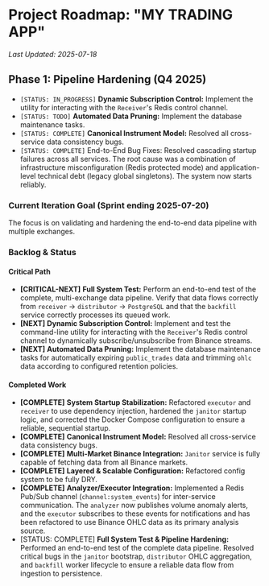 # Project Roadmap: "MY TRADING APP"
_Last Updated: 2025-07-18_

## Phase 1: Pipeline Hardening (Q4 2025)

-   `[STATUS: IN_PROGRESS]` **Dynamic Subscription Control:** Implement the utility for interacting with the `Receiver`'s Redis control channel.
-   `[STATUS: TODO]` **Automated Data Pruning:** Implement the database maintenance tasks.
-   `[STATUS: COMPLETE]` **Canonical Instrument Model:** Resolved all cross-service data consistency bugs.
-   `[STATUS: COMPLETE]` End-to-End Bug Fixes: Resolved cascading startup failures across all services. The root cause was a combination of infrastructure misconfiguration (Redis protected mode) and application-level technical debt (legacy global singletons). The system now starts reliably.

### Current Iteration Goal (Sprint ending 2025-07-20)
The focus is on validating and hardening the end-to-end data pipeline with multiple exchanges.

### Backlog & Status

#### Critical Path
-   **[CRITICAL-NEXT]** **Full System Test:** Perform an end-to-end test of the complete, multi-exchange data pipeline. Verify that data flows correctly from `receiver` -> `distributor` -> `PostgreSQL` and that the `backfill` service correctly processes its queued work.
-   **[NEXT]** **Dynamic Subscription Control:** Implement and test the command-line utility for interacting with the `Receiver`'s Redis control channel to dynamically subscribe/unsubscribe from Binance streams.
-   **[NEXT]** **Automated Data Pruning:** Implement the database maintenance tasks for automatically expiring `public_trades` data and trimming `ohlc` data according to configured retention policies.

#### Completed Work
-   **[COMPLETE]** **System Startup Stabilization:** Refactored `executor` and `receiver` to use dependency injection, hardened the `janitor` startup logic, and corrected the Docker Compose configuration to ensure a reliable, sequential startup.
-   **[COMPLETE]** **Canonical Instrument Model:** Resolved all cross-service data consistency bugs.
-   **[COMPLETE]** **Multi-Market Binance Integration:** `Janitor` service is fully capable of fetching data from all Binance markets.
-   **[COMPLETE]** **Layered & Scalable Configuration:** Refactored config system to be fully DRY.
-   **[COMPLETE]** **Analyzer/Executor Integration:** Implemented a Redis Pub/Sub channel (`channel:system_events`) for inter-service communication. The `analyzer` now publishes volume anomaly alerts, and the `executor` subscribes to these events for notifications and has been refactored to use Binance OHLC data as its primary analysis source.
-   [STATUS: COMPLETE] **Full System Test & Pipeline Hardening:** Performed an end-to-end test of the complete data pipeline. Resolved critical bugs in the `janitor` bootstrap, `distributor` OHLC aggregation, and `backfill` worker lifecycle to ensure a reliable data flow from ingestion to persistence.